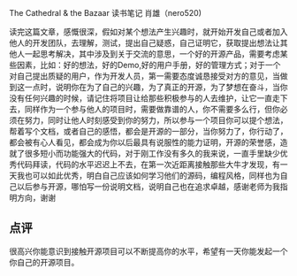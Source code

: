 The Cathedral & the Bazaar
读书笔记
肖雄（nero520)

读完这篇文章，感慨很深，假如对某个想法产生兴趣时，就开始开发自己或者加入他人的开发团队，去理解，测试，提出自己疑惑，自己证明它，获取提出想法让其他人一起思考解决，其中涉及到关于交流的意思，一个好的开源产品，需要考虑某些因素，比如：好的想法，好的Demo,好的用户手册，好的管理方式；对于一个对自己提出质疑的用户，作为开发人员，第一需要态度诚恳接受对方的意见，当做到这一点时，说明你在为了自己的兴趣，为了真正的开源，为了梦想在奋斗，当你没有任何兴趣的时候，请记住将项目让给那些积极参与的人去维护，让它一直走下去，同样作为一个参与他人的项目时，需要做靠谱的人，你不需要多么行，但你必须在努力，同时让他人时刻感受到你的努力，所以参与一个项目你可以提个想法，帮着写个文档，或者自己的感悟，都会是开源的一部分，当你努力了，你行动了，都会被有心人看见，都会成为你以后最具有说服性的能力证明，开源的荣誉感，造就了很多短小而功能强大的代码，对于刚工作没有多久的我来说，一直手里缺少优秀代码拜读，代码的水平迟迟上不去，在第一次近距离接触那些大牛才发现，有一天我也可以如此优秀，明白自己应该如何学习他们的源码，编程风格，同样也为自己以后参与开源，哪怕写一份说明文档，说明自己也在追求卓越，感谢老师为我指明方向，谢谢

## 点评 ##
很高兴你能意识到接触开源项目可以不断提高你的水平，希望有一天你能发起一个你自己的开源项目。
